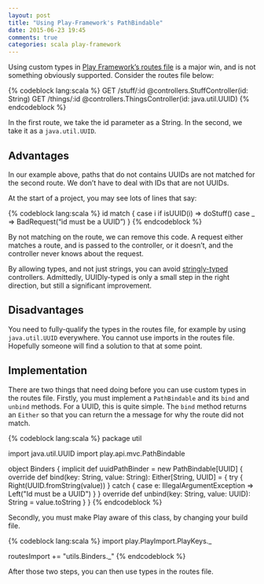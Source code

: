```yaml
---
layout: post
title: "Using Play-Framework's PathBindable"
date: 2015-06-23 19:45
comments: true
categories: scala play-framework 
---
```


Using custom types in [Play Framework’s routes file][2] is a major win, and is not something obviously supported. Consider the routes file below:

{% codeblock lang:scala %}
GET /stuff/:id     @controllers.StuffController(id: String)
GET /things/:id    @controllers.ThingsController(id: java.util.UUID)
{% endcodeblock %}

In the first route, we take the id parameter as a String. In the second, we take it as a `java.util.UUID`.

## Advantages
In our example above, paths that do not contains UUIDs are not matched for the second route. We don’t have to deal with IDs that are not UUIDs. 

At the start of a project, you may see lots of lines that say:

{% codeblock lang:scala %}
id match {
   case i if isUUID(i) => doStuff()
   case _ => BadRequest(“id must be a UUID”)
}
{% endcodeblock %}

By not matching on the route, we can remove this code. A request either matches a route, and is passed to the controller, or it doesn’t, and the controller never knows about the request.

By allowing types, and not just strings, you can avoid [stringly-typed][1] controllers. Admittedly, UUIDly-typed is only a small step in the right direction, but still a significant improvement.

## Disadvantages
You need to fully-qualify the types in the routes file, for example by using `java.util.UUID` everywhere. You cannot use imports in the routes file. Hopefully someone will find a solution to that at some point.

## Implementation
There are two things that need doing before you can use custom types in the routes file. Firstly, you must implement a `PathBindable` and its `bind` and `unbind` methods. For a UUID, this is quite simple. The `bind` method returns an `Either` so that you can return the a message for why the route did not match.

{% codeblock lang:scala %}
package util

import java.util.UUID
import play.api.mvc.PathBindable

object Binders {
   implicit def uuidPathBinder = new PathBindable[UUID] {
      override def bind(key: String, value: String): Either[String, UUID] = {
         try {
            Right(UUID.fromString(value))
         } catch {
            case e: IllegalArgumentException => Left("Id must be a UUID")
         }
      }
      override def unbind(key: String, value: UUID): String = value.toString
   }
}
{% endcodeblock %}

Secondly, you must make Play aware of this class, by changing your build file.

{% codeblock lang:scala %}
import play.PlayImport.PlayKeys._

routesImport += "utils.Binders._"
{% endcodeblock %}

After those two steps, you can then use types in the routes file.

[1]: http://c2.com/cgi/wiki?StringlyTyped
[2]: https://www.playframework.com/documentation/2.4.x/ScalaRouting

